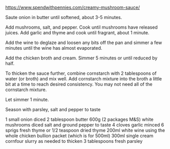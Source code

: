 https://www.spendwithpennies.com/creamy-mushroom-sauce/

Saute onion in butter until softened, about 3-5 minutes.

Add mushrooms, salt, and pepper. Cook until mushrooms have released juices. Add garlic and thyme and cook until fragrant, about 1 minute.

Add the wine to deglaze and loosen any bits off the pan and simmer a few minutes until the wine has almost evaporated.

Add the chicken broth and cream. Simmer 5 minutes or until reduced by half.

To thicken the sauce further, combine cornstarch with 2 tablespoons of water (or broth) and mix well. Add cornstarch mixture into the broth a little bit at a time to reach desired consistency. You may not need all of the cornstarch mixture.

Let simmer 1 minute.

Season with parsley, salt and pepper to taste

1 small onion diced
2 tablespoon butter
600g (2 packages M&S) white mushrooms diced
salt and ground pepper to taste
4 cloves garlic minced
6 sprigs fresh thyme or 1/2 teaspoon dried thyme
200ml white wine
using the whole chicken bullion packet (which is for 500ml)
300ml single cream
cornfour slurry as needed to thicken
3 tablespoons fresh parsley